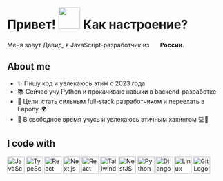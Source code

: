 <h1> Привет! <img src="https://emojis.slackmojis.com/emojis/images/1577305505/7373/hand_wave.gif?1577305505" width="50" /> Как настроение?</h1>
<p> Меня зовут Давид, я JavaScript-разработчик из <img src='https://cdn-icons-png.flaticon.com/512/197/197408.png' width='17' /> <b>России</b>.</p>

## About me

- ✨ Пишу код и увлекаюсь этим с 2023 года
- 📚 Сейчас учу Python и прокачиваю навыки в backend-разработке
- 🎯 Цели: стать сильным full-stack разработчиком и переехать в Европу 🌍
- 🎲 В свободное время учусь и увлекаюсь этичным хакингом 💻🔐

## I code with

  <a href="https://developer.mozilla.org/en-US/docs/Web/JavaScript" target="_blank">
    <img align="left" title="JavaScript" alt="JavaScript Logo" src="https://cdn.jsdelivr.net/gh/devicons/devicon@latest/icons/javascript/javascript-plain.svg" width="40px" />
  </a>
  <a href="https://www.typescriptlang.org/" target="_blank">
    <img align="left" title="TypeScript" alt="TypeScript Logo" src="https://cdn.jsdelivr.net/gh/devicons/devicon@latest/icons/typescript/typescript-plain.svg" width="40px" />
  </a>
  <a href="https://react.dev/" target="_blank">
    <img align="left" title="React" alt="React Logo" src="https://cdn.jsdelivr.net/gh/devicons/devicon@latest/icons/react/react-original.svg" width="40px" />
  </a>
    <a href="https://nextjs.org/" target="_blank">
    <img align="left" title="Next.js" alt="Next.js Logo" src="https://cdn.jsdelivr.net/gh/devicons/devicon@latest/icons/nextjs/nextjs-original.svg" width="40px" />
  </a>
<a href="https://tanstack.com/query/latest" target="_blank">
    <img align="left" title="React Query" alt="React Query Logo" src="https://files.svgcdn.io/logos/react-query-icon.svg" width="40px" />
</a>
  <a href="https://tailwindcss.com/" target="_blank">
    <img align="left" title="Tailwind CSS" alt="Tailwind CSS Logo" src="https://cdn.jsdelivr.net/gh/devicons/devicon@latest/icons/tailwindcss/tailwindcss-original.svg" width="40px" />
  </a>
  <a href="https://nestjs.com/" target="_blank">
    <img align="left" title="NestJS" alt="NestJS Logo" src="https://cdn.jsdelivr.net/gh/devicons/devicon@latest/icons/nestjs/nestjs-original.svg" width="40px" />
  </a>
  <a href="https://www.python.org/" target="_blank">
    <img align="left" title="Python" alt="Python Logo" src="https://cdn.jsdelivr.net/gh/devicons/devicon@latest/icons/python/python-original.svg" width="40px" />
  </a>
  <a href="https://www.djangoproject.com/" target="_blank">
    <img align="left" title="Django" alt="Django Logo" src="https://cdn.jsdelivr.net/gh/devicons/devicon@latest/icons/django/django-plain.svg" width="40px" />
  </a>
  <a href="https://www.linux.org/" target="_blank">
    <img align="left" title="Linux" alt="Linux Logo" src="https://cdn.jsdelivr.net/gh/devicons/devicon@latest/icons/linux/linux-original.svg" width="40px" />
  </a>
  <a href="https://git-scm.com/" target="_blank">
    <img align="left" title="Git" alt="Git Logo" src="https://cdn.jsdelivr.net/gh/devicons/devicon@latest/icons/git/git-original.svg" width="40px" />
  </a>
